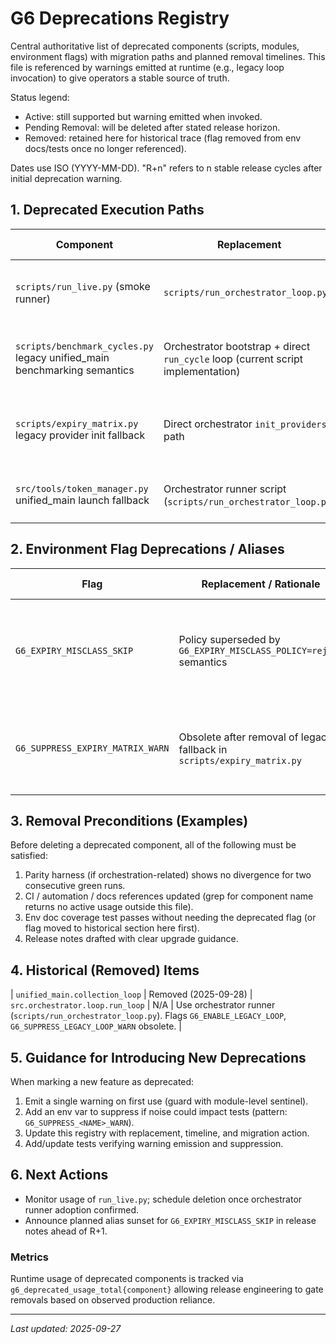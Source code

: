 # G6 Deprecations Registry

Central authoritative list of deprecated components (scripts, modules, environment flags) with migration paths and planned removal timelines. This file is referenced by warnings emitted at runtime (e.g., legacy loop invocation) to give operators a stable source of truth.

Status legend:
- Active: still supported but warning emitted when invoked.
- Pending Removal: will be deleted after stated release horizon.
- Removed: retained here for historical trace (flag removed from env docs/tests once no longer referenced).

Dates use ISO (YYYY-MM-DD). "R+n" refers to n stable release cycles after initial deprecation warning.

## 1. Deprecated Execution Paths
| Component | Replacement | Deprecated Since | Planned Removal | Migration Action | Notes |
|-----------|-------------|------------------|-----------------|------------------|-------|
| `scripts/run_live.py` (smoke runner) | `scripts/run_orchestrator_loop.py` | 2025-09-26 | R+2 (post legacy loop removal) | Update automation / docs to new runner. | Suppress warning: `G6_SUPPRESS_DEPRECATED_RUN_LIVE=1` |
| `scripts/benchmark_cycles.py` legacy unified_main benchmarking semantics | Orchestrator bootstrap + direct `run_cycle` loop (current script implementation) | 2025-09-27 | R+1 | No action if already using current script. Remove any internal wrappers invoking unified_main. | Emits one-time info log; suppress with `G6_SUPPRESS_BENCHMARK_DEPRECATED=1`. |
| `scripts/expiry_matrix.py` legacy provider init fallback | Direct orchestrator `init_providers` path | 2025-09-27 | Removed (2025-09-27) | Ensure environment sets `G6_USE_MOCK_PROVIDER=1` for offline runs; no legacy fallback available. | Historical only; suppression flag `G6_SUPPRESS_EXPIRY_MATRIX_WARN` scheduled for deletion next release. |
| `src/tools/token_manager.py` unified_main launch fallback | Orchestrator runner script (`scripts/run_orchestrator_loop.py`) | 2025-09-27 | R+1 | Invoke orchestrator runner directly; eliminate reliance on unified_main presence. | Fallback path logs deprecation warning; will be excised after one stable release. |

## 2. Environment Flag Deprecations / Aliases
| Flag | Replacement / Rationale | Deprecated Since | Planned Removal | Migration | Notes |
|------|-------------------------|------------------|-----------------|-----------|-------|
| `G6_EXPIRY_MISCLASS_SKIP` | Policy superseded by `G6_EXPIRY_MISCLASS_POLICY=reject` semantics | 2025-09-26 | R+1 | Set `G6_EXPIRY_MISCLASS_POLICY=reject` (or `rewrite`/`quarantine`) | Currently mapped internally; new features target policy flag only. |
| `G6_SUPPRESS_EXPIRY_MATRIX_WARN` | Obsolete after removal of legacy fallback in `scripts/expiry_matrix.py` | 2025-09-27 | Next release | Remove usage; flag will be dropped from env docs once deleted. | Present only to satisfy env var coverage until deletion. |

## 3. Removal Preconditions (Examples)
Before deleting a deprecated component, all of the following must be satisfied:
1. Parity harness (if orchestration-related) shows no divergence for two consecutive green runs.
2. CI / automation / docs references updated (grep for component name returns no active usage outside this file).
3. Env doc coverage test passes without needing the deprecated flag (or flag moved to historical section here first).
4. Release notes drafted with clear upgrade guidance.

## 4. Historical (Removed) Items
| `unified_main.collection_loop` | Removed (2025-09-28) | `src.orchestrator.loop.run_loop` | N/A | Use orchestrator runner (`scripts/run_orchestrator_loop.py`). Flags `G6_ENABLE_LEGACY_LOOP`, `G6_SUPPRESS_LEGACY_LOOP_WARN` obsolete. |

## 5. Guidance for Introducing New Deprecations
When marking a new feature as deprecated:
1. Emit a single warning on first use (guard with module-level sentinel).
2. Add an env var to suppress if noise could impact tests (pattern: `G6_SUPPRESS_<NAME>_WARN`).
3. Update this registry with replacement, timeline, and migration action.
4. Add/update tests verifying warning emission and suppression.

## 6. Next Actions
- Monitor usage of `run_live.py`; schedule deletion once orchestrator runner adoption confirmed.
- Announce planned alias sunset for `G6_EXPIRY_MISCLASS_SKIP` in release notes ahead of R+1.

### Metrics
Runtime usage of deprecated components is tracked via `g6_deprecated_usage_total{component}` allowing release engineering to gate removals based on observed production reliance.

---
_Last updated: 2025-09-27_